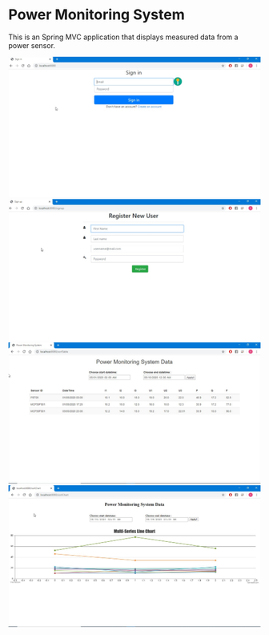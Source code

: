 # Power Monitoring System

This is an Spring MVC application that displays measured data from a power sensor.

![Login page](pic/SignIn.jpg)
![Register page](pic/SignUp.jpg)
![Table visualisation](pic/table.jpg)
![Chart visualisation](pic/Chart.jpg)
